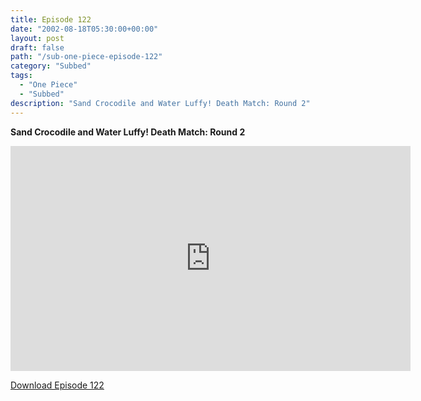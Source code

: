 ```yaml
---
title: Episode 122
date: "2002-08-18T05:30:00+00:00"
layout: post
draft: false
path: "/sub-one-piece-episode-122"
category: "Subbed"
tags:
  - "One Piece"
  - "Subbed"
description: "Sand Crocodile and Water Luffy! Death Match: Round 2"
---
```


**Sand Crocodile and Water Luffy! Death Match: Round 2**

<iframe width="640" height="360" src="https://www.rapidvideo.com/e/FXORO5M1MA" frameborder="0" marginwidth=0 marginheight=0 scrolling=no allowfullscreen></iframe>

<a href="http://ouo.io/qs/eCodkFEQ?s=https://rapidvid.to/d/https://www.rapidvideo.com/e/FXORO5M1MA">Download Episode 122</a>
